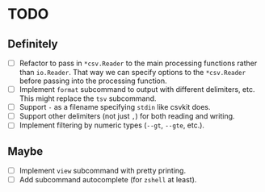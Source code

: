 # TODO

## Definitely

- [ ] Refactor to pass in `*csv.Reader` to the main processing functions rather than `io.Reader`. That way we can specify options to the `*csv.Reader` before passing into the processing function.
- [ ] Implement `format` subcommand to output with different delimiters, etc. This might replace the `tsv` subcommand.
- [ ] Support `-` as a filename specifying `stdin` like csvkit does.
- [ ] Support other delimiters (not just `,`) for both reading and writing.
- [ ] Implement filtering by numeric types (`--gt`, `--gte`, etc.).

## Maybe

- [ ] Implement `view` subcommand with pretty printing.
- [ ] Add subcommand autocomplete (for `zshell` at least).